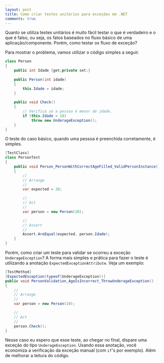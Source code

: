 ```yaml
---
layout: post
title: Como criar testes unitários para exceções em .NET
comments: true
---
```


Quanto se utiliza testes unitários é muito fácil testar o que é verdadeiro e o que é falso, ou seja, os fatos baseados no fluxo básico de uma aplicação/componente. Porém, como testar os fluxo de exceção?

Para mostrar o problema, vamos utilizar o código simples a seguir.

```java
class Person 
{
	public int Idade {get;private set;}
	
	public Person(int idade)
	{
		this.Idade = idade;
	}
	
	public void Check()
	{
		// Verifica se a pessoa é menor de idade.
		if (this.Idade < 18)
			throw new UnderageException();
	}
}
```
	
O teste do caso básico, quando uma pessoa é preenchida corretamente, é simples.

```java	
[TestClass]
class PersonTest
{
	public void Person_PersonWithCorrectAgeFilled_ValidPersonInstance()
	{
		//
		// Arrange
		//
		var expected = 20;

		//
		// Act
		//
		var person = new Person(20);

		//
		// Assert
		//
		Assert.AreEqual(expected, person.Idade);
	}
}
```
	
Porém, como criar um teste para validar se ocorreu a exceção `UnderageException`? A forma mais simples e prática para fazer o teste é utilizando a anotação `ExpectedExceptionAttribute`. Veja um exemplo:

```java
[TestMethod]
[ExpectedException(typeof(UnderageException))]
public void PersonValidation_AgeIsIncorrect_ThrowUnderageException()
{
	//
	// Arrange
	//
	var person = new Person(10);

	//
	// Act
	//
	person.Check();
}
```


Nesse caso eu espero que esse teste, ao chegar no final, dispare uma exceção do tipo `UnderageException`. Usando essa anotação, você economiza a verificação da exceção manual (com `if`'s por exemplo). Além de melhorar a leitura do código.
